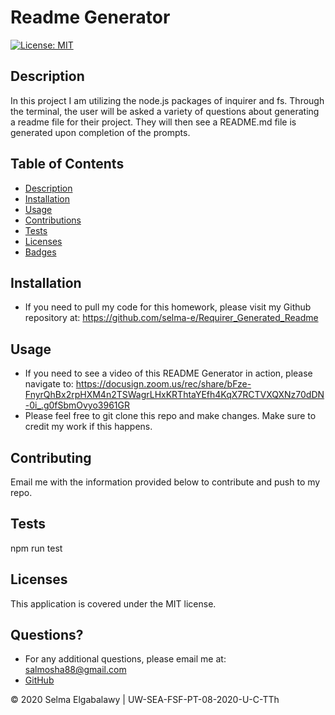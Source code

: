 # Readme Generator
  
  [![License: MIT](https://img.shields.io/badge/License-MIT-yellow.svg)](https://opensource.org/licenses/MIT)

  ## Description
  In this project I am utilizing the node.js packages of inquirer and fs. Through the terminal, the user will be asked a variety of questions about generating a readme file for their project. They will then see a README.md file is generated upon completion of the prompts.

  ## Table of Contents
  * [Description](#description)
  * [Installation](#installation)
  * [Usage](#usage)
  * [Contributions](#contributing)
  * [Tests](#tests)
  * [Licenses](#licenses)
  * [Badges](#badges)

  ## Installation
  * If you need to pull my code for this homework, please visit my Github repository at: https://github.com/selma-e/Requirer_Generated_Readme

  ## Usage
  * If you need to see a video of this README Generator in action, please navigate to: https://docusign.zoom.us/rec/share/bFze-FnyrQhBx2rpHXM4n2TSWagrLHxKRThtaYEfh4KqX7RCTVXQXNz70dDN-0i_.g0fSbmOvyo3961GR
  * Please feel free to git clone this repo and make changes. Make sure to credit my work if this happens. 

  ## Contributing
  Email me with the information provided below to contribute and push to my repo.

  ## Tests
  npm run test

  ## Licenses
  This application is covered under the MIT license.

  ## Questions?
  * For any additional questions, please email me at: salmosha88@gmail.com
  * [GitHub](https://github.com/selma-e)


  © 2020 Selma Elgabalawy | UW-SEA-FSF-PT-08-2020-U-C-TTh

